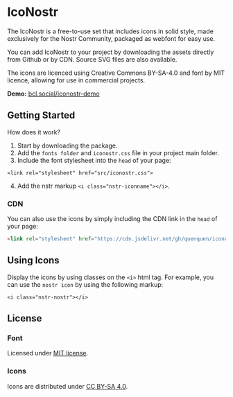 # IcoNostr

The IcoNostr is a free-to-use set that includes icons in solid style, made exclusively for the Nostr Community, packaged as webfont for easy use.

You can add IcoNostr to your project by downloading the assets directly from Github or by CDN. Source SVG files are also available.

The icons are licenced using Creative Commons BY-SA-4.0 and font by MIT licence, allowing for use in commercial projects.

**Demo:** [bcl.social/iconostr-demo](https://bcl.social/iconostrdemo)

## Getting Started

How does it work? 

1. Start by downloading the package.
2. Add the ```fonts folder``` and ```iconostr.css``` file in your project main folder. 
3. Include the font stylesheet into the ```head``` of your page:

```<link rel="stylesheet" href="src/iconostr.css">```

4. Add the nstr markup ```<i class="nstr-iconname"></i>```.


### CDN 
You can also use the icons by simply including the CDN link in the ```head``` of your page:

```html 
<link rel="stylesheet" href="https://cdn.jsdelivr.net/gh/quenquen/iconostr@main/iconostr.css"> 
``` 


## Using Icons

Display the icons by using classes on the ```<i>``` html tag. For example, you can use the ```nostr icon``` by using the following markup:

```<i class="nstr-nostr"></i>```


## License

### Font

Licensed under [MIT license](http://opensource.org/licenses/mit-license.html).

### Icons

Icons are distributed under [CC BY-SA 4.0](https://creativecommons.org/licenses/by-sa/4.0/).

